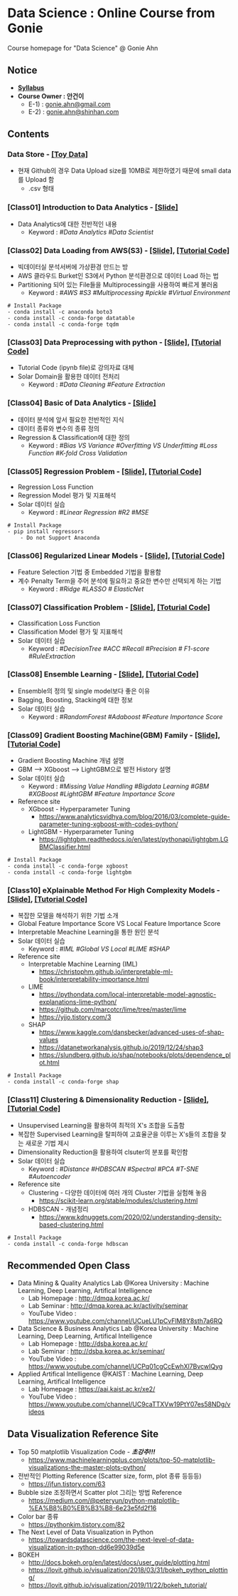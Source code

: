# **Data Science : Online Course from Gonie** 
Course homepage for "Data Science" @ Gonie Ahn
## Notice
* [**Syllabus**](http://mod.lge.com/hub/smartdata/data-science-online-course-from-dstp/blob/master/00_Syllabus.pdf)
* **Course Owner  : 안건이**
    * E-1)  : gonie.ahn@gmail.com
    * E-2)  : gonie.ahn@shinhan.com
## Contents
### Data Store - [[Toy Data]](http://mod.lge.com/hub/smartdata/data-science-online-course-from-dstp/tree/master/Data%20Store)
* 현재 Github의 경우 Data Upload size를 10MB로 제한하였기 때문에 small data를 Upload 함
    * .csv 형태
### [Class01] Introduction to Data Analytics - [[Slide]](http://mod.lge.com/hub/smartdata/data-science-online-course-from-dstp/blob/master/%5BClass01%5D%20Introduction%20to%20Data%20Analytics/C0705_Introduction_to_Data_Analytics.pdf)
* Data Analytics에 대한 전반적인 내용
    * Keyword : *#Data Analytics #Data Scientist*
### [Class02] Data Loading from AWS(S3) - [[Slide]](http://mod.lge.com/hub/smartdata/data-science-online-course-from-dstp/blob/master/%5BClass02%5D%20Data%20Loading%20from%20AWS(S3)/C0705_Data_Loading_from_AWS_S3_.pdf), [[Tutorial Code]](http://mod.lge.com/hub/smartdata/data-science-online-course-from-dstp/blob/master/%5BClass02%5D%20Data%20Loading%20from%20AWS(S3)/Data_Load_Single.ipynb)
* 빅데이터실 분석서버에 가상환경 만드는 방
* AWS 클라우드 Burket인 S3에서 Python 분석환경으로 데이터 Load 하는 법
* Partitioning 되어 있는 File들을 Multiprocessing을 사용하여 빠르게 불러옴
    * Keyword : *#AWS #S3 #Multiprocessing #pickle #Virtual Environment*
```
# Install Package
- conda install -c anaconda boto3 
- conda install -c conda-forge datatable
- conda install -c conda-forge tqdm
```
### [Class03] Data Preprocessing with python - [[Slide]](http://mod.lge.com/hub/smartdata/data-science-online-course-from-dstp/blob/master/%5BClass03%5D%20Data%20Preprocessing%20with%20Python/C0705_Data_Preprocessing_with_Python.pdf), [[Tutorial Code]](http://mod.lge.com/hub/smartdata/data-science-online-course-from-dstp/blob/master/%5BClass03%5D%20Data%20Preprocessing%20with%20Python/Solar_Data_Preprocessing.ipynb)
* Tutorial Code (ipynb file)로 강의자료 대체
* Solar Domain을 활용한 데이터 전처리
    * Keyword : *#Data Cleaning #Feature Extraction*
### [Class04] Basic of Data Analytics - [[Slide]](http://mod.lge.com/hub/smartdata/data-science-online-course-from-dstp/blob/master/%5BClass04%5D%20Basic%20of%20Data%20Analytics/C0706_Basic_of_Data_Analytics.pdf)
* 데이터 분석에 앞서 필요한 전반적인 지식
* 데이터 종류와 변수의 종류 정의
* Regression & Classification에 대한 정의
    * Keyword : *#Bias VS Variance #Overfitting VS Underfitting #Loss Function #K-fold Cross Validation*
### [Class05] Regression Problem - [[Slide]](http://mod.lge.com/hub/smartdata/data-science-online-course-from-dstp/blob/master/%5BClass05%5D%20Regression%20Problem/C0706_Regression_Problem.pdf), [[Tutorial Code]](http://mod.lge.com/hub/smartdata/data-science-online-course-from-dstp/blob/master/%5BClass05%5D%20Regression%20Problem/Regression_Problem.ipynb)
* Regression Loss Function
* Regression Model 평가 및 지표해석
* Solar 데이터 실습
    * Keyword : *#Linear Regression #R2 #MSE*
```
# Install Package
- pip install regressors
    - Do not Support Anaconda
```
### [Class06] Regularized Linear Models - [[Slide]](http://mod.lge.com/hub/smartdata/data-science-online-course-from-dstp/blob/master/%5BClass06%5D%20Regularized%20Linear%20Models/C0706_Regularized_Linear_Models.pdf), [[Tutorial Code]](http://mod.lge.com/hub/smartdata/data-science-online-course-from-dstp/blob/master/%5BClass06%5D%20Regularized%20Linear%20Models/Regularized_Linear_Models.ipynb)
* Feature Selection 기법 중 Embedded 기법을 활용함
* 계수 Penalty Term을 주어 분석에 필요하고 중요한 변수만 선택되게 하는 기법
    * Keyword : *#Ridge #LASSO # ElasticNet*
### [Class07] Classification Problem - [[Slide]](http://mod.lge.com/hub/smartdata/data-science-online-course-from-dstp/blob/master/%5BClass07%5D%20Classification%20Problem/C0707_Classification_Problem.pdf), [[Toturial Code]](http://mod.lge.com/hub/smartdata/data-science-online-course-from-dstp/blob/master/%5BClass07%5D%20Classification%20Problem/DecisionTree.ipynb)
* Classification Loss Function
* Classification Model 평가 및 지표해석
* Solar 데이터 실습
    * Keyword : *#DecisionTree #ACC #Recall #Precision # F1-score #RuleExtraction*
### [Class08] Ensemble Learning - [[Slide]](http://mod.lge.com/hub/smartdata/data-science-online-course-from-dstp/blob/master/%5BClass08%5D%20Ensemble%20Learning/C0707_Ensemble_Learning.pdf), [[Tutorial Code]](http://mod.lge.com/hub/smartdata/data-science-online-course-from-dstp/blob/master/%5BClass08%5D%20Ensemble%20Learning/Ensemble_Learning.ipynb)
* Ensemble의 정의 및 single model보다 좋은 이유
* Bagging, Boosting, Stacking에 대한 정보
* Solar 데이터 실습
    * Keyword : *#RandomForest #Adaboost #Feature Importance Score*
### [Class09] Gradient Boosting Machine(GBM) Family - [[Slide]](http://mod.lge.com/hub/smartdata/data-science-online-course-from-dstp/blob/master/%5BClass09%5D%20Gradient%20Boosting%20Machine(GBM)%20Family/C0707_Gradient_Boosting_Machine_GBM__Family.pdf), [[Tutorial Code]](http://mod.lge.com/hub/smartdata/data-science-online-course-from-dstp/tree/master/%5BClass09%5D%20Gradient%20Boosting%20Machine(GBM)%20Family/GBM%20Family%20Tutorial%20Code)
* Gradient Boosting Machine 개념 설명
* GBM --> XGboost --> LightGBM으로 발전 History 설명
* Solar 데이터 실습
    * Keyword : *#Missing Value Handling #Bigdata Learning #GBM #XGBoost #LightGBM #Feature Importance Score*
* Reference site
    * XGboost - Hyperparameter Tuning
        * https://www.analyticsvidhya.com/blog/2016/03/complete-guide-parameter-tuning-xgboost-with-codes-python/
    * LightGBM - Hyperparameter Tuning
        * https://lightgbm.readthedocs.io/en/latest/pythonapi/lightgbm.LGBMClassifier.html
```
# Install Package
- conda install -c conda-forge xgboost
- conda install -c conda-forge lightgbm
```
### [Class10] eXplainable Method For High Complexity Models - [[Slide]](http://mod.lge.com/hub/smartdata/data-science-online-course-from-dstp/blob/master/%5BClass10%5D%20eXplainable%20Method%20For%20High%20Complexity%20Models/C0708_eXplainable_Method_For_High_Complexity_Model.pdf), [[Tutorial Code]](http://mod.lge.com/hub/smartdata/data-science-online-course-from-dstp/blob/master/%5BClass10%5D%20eXplainable%20Method%20For%20High%20Complexity%20Models/LightGBM_Regression_SHAP.ipynb)
* 복잡한 모델을 해석하기 위한 기법 소개
* Global Feature Importance Score VS Local Feature Importance Score
* Interpretable Meachine Learning을 통한 원인 분석
* Solar 데이터 실습
    * Keyword : *#IML #Global VS Local #LIME #SHAP* 
* Reference site
    * Interpretable Machine Learning (IML)  
        * https://christophm.github.io/interpretable-ml-book/interpretability-importance.html
    * LIME
        * https://pythondata.com/local-interpretable-model-agnostic-explanations-lime-python/
        * https://github.com/marcotcr/lime/tree/master/lime
        * https://yjjo.tistory.com/3
    * SHAP
        * https://www.kaggle.com/dansbecker/advanced-uses-of-shap-values
        * https://datanetworkanalysis.github.io/2019/12/24/shap3
        * https://slundberg.github.io/shap/notebooks/plots/dependence_plot.html
```
# Install Package
- conda install -c conda-forge shap
```
### [Class11] Clustering & Dimensionality Reduction - [[Slide]](http://mod.lge.com/hub/smartdata/data-science-online-course-from-dstp/blob/master/%5BClass11%5D%20Clustering%20&%20Dimensionality%20Reduction/C0709_Clustering___Dimensionality_Reduction.pdf), [[Tutorial Code]](http://mod.lge.com/hub/smartdata/data-science-online-course-from-dstp/blob/master/%5BClass11%5D%20Clustering%20&%20Dimensionality%20Reduction/Clustering___Dimensonality_Reduction.ipynb)
* Unsupervised Learning을 활용하여 최적의 X's 조합을 도출함
* 복잡한 Supervised Learning을 탈피하여 고효율군을 이루는 X's들의 조합을 찾는 새로운 기법 제시
* Dimensionality Reduction을 활용하여 clsuter의 분포를 확인함
* Solar 데이터 실습
    * Keyword : *#Distance #HDBSCAN #Spectral #PCA #T-SNE #Autoencoder* 
* Reference site
    * Clustering - 다양한 데이터에 여러 개의 Cluster 기법을 실험해 놓음
        * https://scikit-learn.org/stable/modules/clustering.html
    * HDBSCAN - 개념정리
        * https://www.kdnuggets.com/2020/02/understanding-density-based-clustering.html
```
# Install Package
- conda install -c conda-forge hdbscan
```
## Recommended Open Class
* Data Mining & Quality Analytics Lab @Korea University : Machine Learning, Deep Learning, Artifical Intelligence
    * Lab Homepage : http://dmqa.korea.ac.kr/
    * Lab Seminar : http://dmqa.korea.ac.kr/activity/seminar
    * YouTube Video : https://www.youtube.com/channel/UCueLU1pCvFlM8Y8sth7a6RQ
* Data Science & Business Analytics Lab @Korea University : Machine Learning, Deep Learning, Artifical Intelligence
    * Lab Homepage : http://dsba.korea.ac.kr/
    * Lab Seminar : http://dsba.korea.ac.kr/seminar/
    * YouTube Video : https://www.youtube.com/channel/UCPq01cgCcEwhXl7BvcwIQyg
* Applied Artifical Intelligence @KAIST : Machine Learning, Deep Learning, Artifical Intelligence
    * Lab Homepage : https://aai.kaist.ac.kr/xe2/
    * YouTube Video : https://www.youtube.com/channel/UC9caTTXVw19PtY07es58NDg/videos
## Data Visualization Reference Site
* Top 50 matplotlib Visualization Code - ***초강추!!!*** 
    * https://www.machinelearningplus.com/plots/top-50-matplotlib-visualizations-the-master-plots-python/
* 전반적인 Plotting Reference (Scatter size, form, plot 종류 등등등)
	* https://jfun.tistory.com/63
* Bubble size 조정하면서 Scatter plot 그리는 방법 Reference
    * https://medium.com/@peteryun/python-matplotlib-%EA%B8%B0%EB%B3%B8-6e23e5fd2f16
* Color bar 종류
    * https://pythonkim.tistory.com/82
* The Next Level of Data Visualization in Python
    * https://towardsdatascience.com/the-next-level-of-data-visualization-in-python-dd6e99039d5e
* BOKEH
    * http://docs.bokeh.org/en/latest/docs/user_guide/plotting.html
    * https://lovit.github.io/visualization/2018/03/31/bokeh_python_plotting/
    * https://lovit.github.io/visualization/2019/11/22/bokeh_tutorial/
